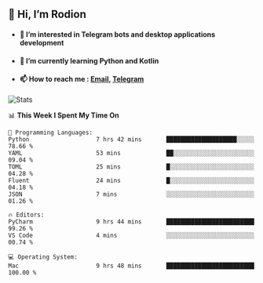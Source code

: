 ## 👋 Hi, I’m Rodion
- #### 👀 I’m interested in Telegram bots and desktop applications development
- #### 🌱 I’m currently learning Python and Kotlin
- #### 📫 How to reach me : [Email](mailto:me@lavn.ml), [Telegram](https://t.me/rodion_gudz)

![Stats](https://github-readme-stats.vercel.app/api?username=rodion-gudz&show_icons=true&theme=github_dark&hide_border=true&hide=issues&count_private=true&layout=compact)


<!--START_SECTION:waka-->
📊 **This Week I Spent My Time On** 

```text
💬 Programming Languages: 
Python                   7 hrs 42 mins       ████████████████████░░░░░   78.66 % 
YAML                     53 mins             ██░░░░░░░░░░░░░░░░░░░░░░░   09.04 % 
TOML                     25 mins             █░░░░░░░░░░░░░░░░░░░░░░░░   04.28 % 
Fluent                   24 mins             █░░░░░░░░░░░░░░░░░░░░░░░░   04.18 % 
JSON                     7 mins              ░░░░░░░░░░░░░░░░░░░░░░░░░   01.26 % 

🔥 Editors: 
PyCharm                  9 hrs 44 mins       █████████████████████████   99.26 % 
VS Code                  4 mins              ░░░░░░░░░░░░░░░░░░░░░░░░░   00.74 % 

💻 Operating System: 
Mac                      9 hrs 48 mins       █████████████████████████   100.00 % 
```


<!--END_SECTION:waka-->
